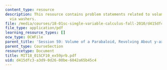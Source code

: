 ```yaml
---
content_type: resource
description: This resource contains problem statements related to volume of revolution
  via washers.
file: /media/courses/18-01sc-single-variable-calculus-fall-2010/d415dfc3a3d90d2600be6042a65b45c4_MIT18_01SCF10_ex59prb.pdf
file_type: application/pdf
learning_resource_types: []
ocw_type: OCWFile
parent_title: 'Session 59: Volume of a Parabaloid, Revolving About y-axis'
parent_type: CourseSection
resourcetype: Document
title: MIT18_01SCF10_ex59prb.pdf
uid: d415dfc3-a3d9-0d26-00be-6042a65b45c4
---
```

